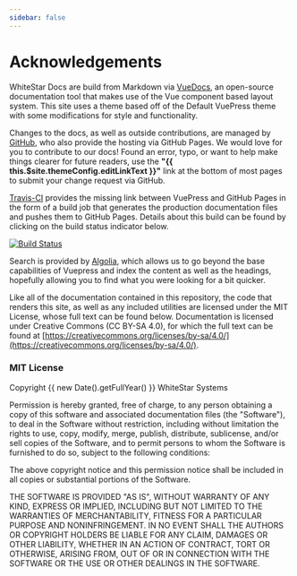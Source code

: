```yaml
---
sidebar: false
---
```


# Acknowledgements

WhiteStar Docs are build from Markdown via [VueDocs](https://github.com/vuejs/vuepress), an open-source documentation tool that makes use of the Vue component based layout system. This site uses a theme based off of the Default VuePress theme with some modifications for style and functionality.

Changes to the docs, as well as outside contributions, are managed by [GitHub](https://github.com/ws-systems/docs), who also provide the hosting via GitHub Pages. We would love for you to contribute to our docs! Found an error, typo, or want to help make things clearer for future readers, use the __"{{ this.$site.themeConfig.editLinkText }}"__ link at the bottom of most pages to submit your change request via GitHub.

[Travis-CI](https://travis-ci.com/) provides the missing link between VuePress and GitHub Pages in the form of a build job that generates the production documentation files and pushes them to GitHub Pages. Details about this build can be found by clicking on the build status indicator below.

[![Build Status](https://travis-ci.com/ws-systems/docs.svg?branch=master)](https://travis-ci.com/ws-systems/docs)

Search is provided by [Algolia](https://www.algolia.com/ref/docsearch), which allows us to go beyond the base capabilities of Vuepress and index the content as well as the headings, hopefully allowing you to find what you were looking for a bit quicker.

Like all of the documentation contained in this repository, the code that renders this site, as well as any included utilities are licensed under the MIT License, whose full text can be found below. Documentation is licensed under Creative Commons (CC BY-SA 4.0), for which the full text can be found at [https://creativecommons.org/licenses/by-sa/4.0/](https://creativecommons.org/licenses/by-sa/4.0/).


### MIT License
Copyright {{ new Date().getFullYear() }} WhiteStar Systems

Permission is hereby granted, free of charge, to any person obtaining a copy of this software and associated documentation files (the "Software"), to deal in the Software without restriction, including without limitation the rights to use, copy, modify, merge, publish, distribute, sublicense, and/or sell copies of the Software, and to permit persons to whom the Software is furnished to do so, subject to the following conditions:

The above copyright notice and this permission notice shall be included in all copies or substantial portions of the Software.

THE SOFTWARE IS PROVIDED "AS IS", WITHOUT WARRANTY OF ANY KIND, EXPRESS OR IMPLIED, INCLUDING BUT NOT LIMITED TO THE WARRANTIES OF MERCHANTABILITY, FITNESS FOR A PARTICULAR PURPOSE AND NONINFRINGEMENT. IN NO EVENT SHALL THE AUTHORS OR COPYRIGHT HOLDERS BE LIABLE FOR ANY CLAIM, DAMAGES OR OTHER LIABILITY, WHETHER IN AN ACTION OF CONTRACT, TORT OR OTHERWISE, ARISING FROM, OUT OF OR IN CONNECTION WITH THE SOFTWARE OR THE USE OR OTHER DEALINGS IN THE SOFTWARE.
